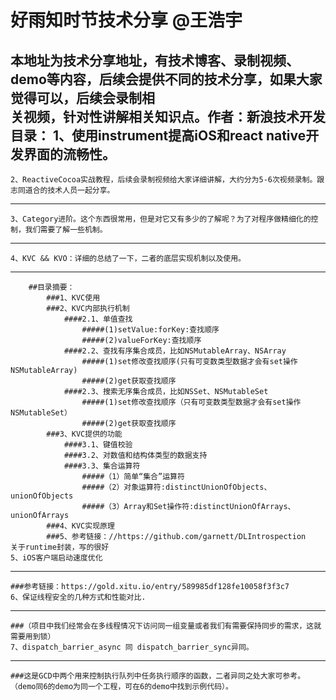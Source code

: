 好雨知时节技术分享 @王浩宇
===========

本地址为技术分享地址，有技术博客、录制视频、demo等内容，后续会提供不同的技术分享，如果大家觉得可以，后续会录制相<br>关视频，针对性讲解相关知识点。作者：新浪技术开发
目录：
    1、使用instrument提高iOS和react native开发界面的流畅性。
-------------------------------------------------
    2、ReactiveCocoa实战教程，后续会录制视频给大家详细讲解，大约分为5-6次视频录制。跟志同道合的技术人员一起分享。
-------------------------------------------------
    3、Category进阶。这个东西很常用，但是对它又有多少的了解呢？为了对程序做精细化的控制，我们需要了解一些机制。
-------------------------------------------------
    4、KVC && KVO：详细的总结了一下，二者的底层实现机制以及使用。
-------------------------------------------------
        ##目录摘要：
            ###1、KVC使用
            ###2、KVC内部执行机制
                ####2.1、单值查找
                    #####(1)setValue:forKey:查找顺序
                    #####(2)valueForKey:查找顺序
                ####2.2、查找有序集合成员，比如NSMutableArray、NSArray
                    #####(1)set修改查找顺序(只有可变数类型数据才会有set操作NSMutableArray)
                    #####(2)get获取查找顺序
                ####2.3、搜索无序集合成员，比如NSSet、NSMutableSet
                    #####(1)set修改查找顺序（只有可变数类型数据才会有set操作NSMutableSet）
                    #####(2)get获取查找顺序
            ###3、KVC提供的功能 
                ####3.1、键值校验
                ####3.2、对数值和结构体类型的数据支持
                ####3.3、集合运算符
                    #####（1）简单“集合”运算符
                    #####（2）对象运算符:distinctUnionOfObjects、unionOfObjects
                    #####（3）Array和Set操作符:distinctUnionOfArrays、unionOfArrays
            ###4、KVC实现原理
            ###5、参考链接：//https://github.com/garnett/DLIntrospection    关于runtime封装，写的很好
    5、iOS客户端启动速度优化
-------------------------------------------------
    ###参考链接：https://gold.xitu.io/entry/589985df128fe10058f3f3c7
    6、保证线程安全的几种方式和性能对比.
-------------------------------------------------
    ###（项目中我们经常会在多线程情况下访问同一组变量或者我们有需要保持同步的需求，这就需要用到锁）
    7、dispatch_barrier_async 同 dispatch_barrier_sync异同。
-------------------------------------------------
    ###这是GCD中两个用来控制执行队列中任务执行顺序的函数，二者异同之处大家可参考。（demo同6的demo为同一个工程，可在6的demo中找到示例代码）。

    








































